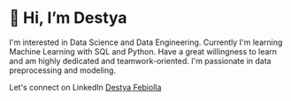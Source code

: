 # 👋 Hi, I’m Destya

I'm interested in Data Science and Data Engineering. Currently I'm learning Machine Learning with SQL and Python. Have a great willingness to learn and am highly dedicated and teamwork-oriented. I'm passionate in data preprocessing and modeling.

Let's connect on LinkedIn [Destya Febiolla](https://www.linkedin.com/in/destya-febiolla/)

<!---
Destyf/Destyf is a ✨ special ✨ repository because its `README.md` (this file) appears on your GitHub profile.
You can click the Preview link to take a look at your changes.
--->
